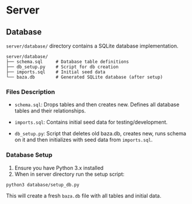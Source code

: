 # Server

## Database 

`server/database/` directory contains a SQLite database implementation.

```
server/database/
├── schema.sql     # Database table definitions
├── db_setup.py    # Script for db creation
├── imports.sql    # Initial seed data
└── baza.db        # Generated SQLite database (after setup)
```



### Files Description

- `schema.sql`: Drops tables and then creates new. Defines all database tables and their relationships. 


- `imports.sql`: Contains initial seed data for testing/development.

- `db_setup.py`: Script that deletes old baza.db, creates new, runs schema on it and then initializes with seed data from `imports.sql`.


### Database Setup

1. Ensure you have Python 3.x installed
2. When in server directory run the setup script:
```bash
python3 database/setup_db.py
```

This will create a fresh `baza.db` file with all tables and initial data.
